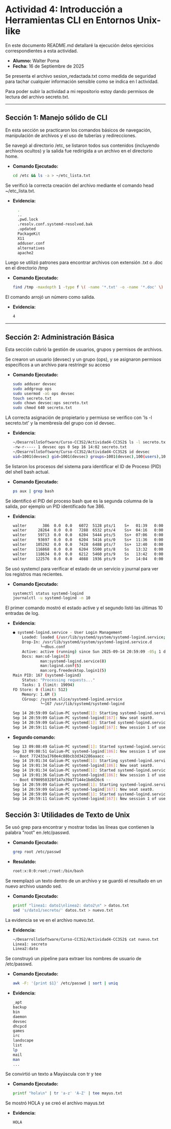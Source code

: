 # Actividad 4: Introducción a Herramientas CLI en Entornos Unix-like

En este documento README.md detallaré la ejecución delos ejercicios correspondientes a esta actividad.

- **Alumno:** Walter Poma
- **Fecha:** 16 de Septiembre de 2025

Se presenta el archivo sesion_redactada.txt como medida de seguridad para tachar cualquier información sensible como se indica en l actividad.

Para poder subir la actividad a mi repositorio estoy dando permisos de lectura del archivo secreto.txt.

---

## Sección 1: Manejo sólido de CLI

En esta sección se practicaron los comandos básicos de navegación, manipulación de archivos y el uso de tuberías y redirecciones.

Se navegó al directorio /etc, se listaron todos sus contenidos (incluyendo archivos ocultos) y la salida fue redirigida a un archivo en el directorio home.

- **Comando Ejecutado:**
  ```bash
  cd /etc && ls -a > ~/etc_lista.txt
Se verificó la correcta creación del archivo mediante el comando head ~/etc_lista.txt.
- **Evidencia:**
  ```bash
    .
    ..
    .pwd.lock
    .resolv.conf.systemd-resolved.bak
    .updated
    PackageKit
    X11
    adduser.conf
    alternatives
    apache2
Luego se utilizó patrones para encontrar archivos con extensión .txt o .doc en el directorio /tmp
- **Comando Ejecutado:**
    ```bash
    find /tmp -maxdepth 1 -type f \( -name '*.txt' -o -name '*.doc' \) | wc -l
El comando arrojó un número como salida.
- **Evidencia:**
    ```bash
    4
---

## Sección 2: Administración Básica

Esta sección cubrió la gestión de usuarios, grupos y permisos de archivos.

Se crearon un usuario (devsec) y un grupo (ops), y se asignaron permisos específicos a un archivo para restringir su acceso
- **Comando Ejecutado:**
    ```bash
    sudo adduser devsec
    sudo addgroup ops
    sudo usermod -aG ops devsec
    touch secreto.txt
    sudo chown devsec:ops secreto.txt
    sudo chmod 640 secreto.txt
LA correcta asignación de propietario y permiuso se verifico con 'ls -l secreto.txt' y la membresía del grupo con id devsec. 
- **Evidencia:**
    ```bash
    ~/DesarrolloSoftware/Curso-CC3S2/Actividad4-CC3S2$ ls -l secreto.txt
    -rw-r----- 1 devsec ops 0 Sep 16 14:02 secreto.txt
    ~/DesarrolloSoftware/Curso-CC3S2/Actividad4-CC3S2$ id devsec
    uid=1001(devsec) gid=1001(devsec) groups=1001(devsec),100(users),1002(ops)
Se listaron los procesos del sistema para identificar el ID de Proceso (PID) del shell bash actual.
- **Comando Ejecutado:**
    ```bash
    ps aux | grep bash
Se identificó el PID del proceso bash que es la segunda columna de la salida, por ejemplo un PID identificado fue 386.
- **Evidencia:**
    ```bash
    walter       386  0.0  0.0   6072  5128 pts/1    S+   01:39   0:00 -bash
    walter     28264  0.0  0.0   7288  6532 pts/4    Ss+  04:16   0:00 -bash
    walter     59713  0.0  0.0   6204  5444 pts/5    Ss+  07:06   0:00 -bash
    walter     93697  0.0  0.0   6204  5416 pts/0    Ss+  11:36   0:00 -bash
    walter    105292  0.0  0.0   7428  6488 pts/7    Ss+  12:40   0:00 /bin/bash --init-file /home/walter/.vscode-server/bin/f220831ea2d946c0dcb0f3eaa480eb435a2c1260/out/vs/workbench/contrib/terminal/common/scripts/shellIntegration-bash.sh
    walter    116868  0.0  0.0   6204  5500 pts/8    Ss   13:32   0:00 -bash
    walter    118634  0.0  0.0   6212  5460 pts/9    Ss   13:42   0:00 bash -i
    walter    122576  0.0  0.0   4088  1936 pts/9    S+   14:04   0:00 grep --color=auto bash
Se usó systemcl para verificar el estado de un servicio y journal para ver los registros mas recientes.
- **Comando Ejecutado:**
    ```bash
    systemctl status systemd-logind
    journalctl -u systemd-logind -n 10
El primer comando mostró el estado active y el segundo listó las últimas 10 entradas de log.
- **Evidencia:**
    ```bash
    ● systemd-logind.service - User Login Management
        Loaded: loaded (/usr/lib/systemd/system/systemd-logind.service; static)
        Drop-In: /usr/lib/systemd/system/systemd-logind.service.d
                └─dbus.conf
        Active: active (running) since Sun 2025-09-14 20:59:09 -05; 1 day 17h ago
        Docs: man:sd-login(3)
                man:systemd-logind.service(8)
                man:logind.conf(5)
                man:org.freedesktop.login1(5)
    Main PID: 167 (systemd-logind)
        Status: "Processing requests..."
        Tasks: 1 (limit: 19094)
    FD Store: 0 (limit: 512)
        Memory: 1.6M ()
        CGroup: /system.slice/systemd-logind.service
                └─167 /usr/lib/systemd/systemd-logind

    Sep 14 20:59:09 Galium-PC systemd[1]: Starting systemd-logind.service - User Login Management...
    Sep 14 20:59:09 Galium-PC systemd-logind[167]: New seat seat0.
    Sep 14 20:59:09 Galium-PC systemd[1]: Started systemd-logind.service - User Login Management.
    Sep 14 20:59:11 Galium-PC systemd-logind[167]: New session 1 of user walter.
- **Segundo comando:**
    ```bash
    Sep 13 09:08:49 Galium-PC systemd[1]: Started systemd-logind.service - User Login Management.
    Sep 13 09:08:51 Galium-PC systemd-logind[186]: New session 1 of user walter.
    -- Boot 772433a1760e4c88bcb3d342286aaacc --
    Sep 14 19:01:34 Galium-PC systemd[1]: Starting systemd-logind.service - User Login Management...
    Sep 14 19:01:34 Galium-PC systemd-logind[186]: New seat seat0.
    Sep 14 19:01:34 Galium-PC systemd[1]: Started systemd-logind.service - User Login Management.
    Sep 14 19:01:36 Galium-PC systemd-logind[186]: New session 1 of user walter.
    -- Boot 0700950328f147a39a77144e1bdd26c6 --
    Sep 14 20:59:09 Galium-PC systemd[1]: Starting systemd-logind.service - User Login Management...
    Sep 14 20:59:09 Galium-PC systemd-logind[167]: New seat seat0.
    Sep 14 20:59:09 Galium-PC systemd[1]: Started systemd-logind.service - User Login Management.
    Sep 14 20:59:11 Galium-PC systemd-logind[167]: New session 1 of user walter.

## Sección 3: Utilidades de Texto de Unix

Se usó grep para encontrar y mostrar todas las líneas que contienen la palabra "root" en /etc/passwd.

- **Comando Ejecutado:**
    ```bash
    grep root /etc/passwd
- **Resulatdo:**
    ```bash
    root:x:0:0:root:/root:/bin/bash

Se reemplazó un texto dentro de un archivo y se guardó el resultado en un nuevo archivo usando sed.

- **Comando Ejecutado:**
    ```bash
    printf "linea1: dato1\nlinea2: dato2\n" > datos.txt
    sed 's/dato1/secreto/' datos.txt > nuevo.txt
La evidencia se ve en el archivo nuevo.txt.
- **Evidencia:**
    ```bash
    ~/DesarrolloSoftware/Curso-CC3S2/Actividad4-CC3S2$ cat nuevo.txt
    Linea1: secreto
    Linea2:dato
Se construyó un pipeline para extraer los nombres de usuario de /etc/passwd.

- **Comando Ejecutado:**
    ```bash
    awk -F: '{print $1}' /etc/passwd | sort | uniq

- **Evidencia:**
    ```bash
    _apt
    backup
    bin
    daemon
    devsec
    dhcpcd
    games
    irc
    landscape
    list
    lp
    mail
    man
    ...
Se convirtió un texto a Mayúscula con tr y tee
- **Comando Ejecutado:**
    ```bash
    printf "hola\n" | tr 'a-z' 'A-Z' | tee mayus.txt
Se mostró HOLA y se creó el archivo mayus.txt
- **Evidencia:**
    ```bash
    HOLA